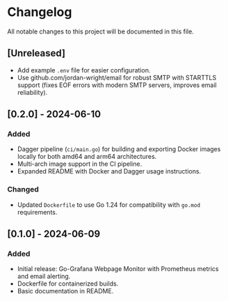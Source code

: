 # Changelog

All notable changes to this project will be documented in this file.

## [Unreleased]
- Add example `.env` file for easier configuration.
- Use github.com/jordan-wright/email for robust SMTP with STARTTLS support (fixes EOF errors with modern SMTP servers, improves email reliability).

## [0.2.0] - 2024-06-10
### Added
- Dagger pipeline (`ci/main.go`) for building and exporting Docker images locally for both amd64 and arm64 architectures.
- Multi-arch image support in the CI pipeline.
- Expanded README with Docker and Dagger usage instructions.

### Changed
- Updated `Dockerfile` to use Go 1.24 for compatibility with `go.mod` requirements.

## [0.1.0] - 2024-06-09
### Added
- Initial release: Go-Grafana Webpage Monitor with Prometheus metrics and email alerting.
- Dockerfile for containerized builds.
- Basic documentation in README. 